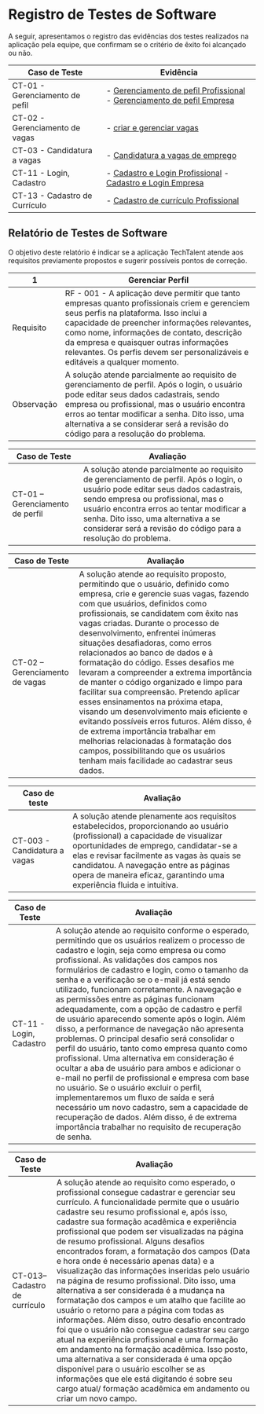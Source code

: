 # Registro de Testes de Software

A seguir, apresentamos o registro das evidências dos testes realizados na aplicação pela equipe, que confirmam se o critério de êxito foi alcançado ou não.

| Caso de Teste            | Evidência |
|--------------------------|-----------|
| CT-01 - Gerenciamento de pefil | - [Gerenciamento de pefil Profissional](https://youtu.be/oZBRNcfHrPA) - [Gerenciamento de pefil Empresa](https://youtu.be/YaWCPWE-9tM) |
| CT-02 - Gerenciamento de vagas | - [criar e gerenciar vagas](https://youtu.be/EVeq6dI3mtQ) 
| CT-03 - Candidatura a vagas | - [Candidatura a vagas de emprego ](https://youtu.be/5N9EPc--MJg) 
| CT-11 - Login, Cadastro  | - [Cadastro e Login Profissional](https://www.youtube.com/embed/8Hyh923iCoQ?si=7ELGPodV6Gs24zMi) - [Cadastro e Login Empresa](https://www.youtube.com/embed/cAc-FRB0LT8?si=pOKAe8takrv2sF1r) |
| CT-13 - Cadastro de Currículo | - [Cadastro de currículo Profissional](https://youtu.be/ieDeD6ODWoQ)  |
 

## Relatório de Testes de Software

O objetivo deste relatório é indicar se a aplicação TechTalent atende aos requisitos previamente propostos e sugerir possíveis pontos de correção.

| 1 | Gerenciar Perfil |
|--------------------------|-----------|
| Requisito | RF - 001 - 	A aplicação deve permitir que tanto empresas quanto profissionais criem e gerenciem seus perfis na plataforma. Isso inclui a capacidade de preencher informações relevantes, como nome, informações de contato, descrição da empresa e quaisquer outras informações relevantes. Os perfis devem ser personalizáveis e editáveis a qualquer momento. | 
| Observação | A solução atende parcialmente ao requisito de gerenciamento de perfil. Após o login, o usuário pode editar seus dados cadastrais, sendo empresa ou profissional, mas o usuário encontra erros ao tentar modificar a senha. Dito isso, uma alternativa a se considerar será a revisão do código para a resolução do problema. |


| Caso de Teste            | Avaliação |
|--------------------------|-----------|
| CT-01 – Gerenciamento de perfil | A solução atende parcialmente ao requisito de gerenciamento de perfil. Após o login, o usuário pode editar seus dados cadastrais, sendo empresa ou profissional, mas o usuário encontra erros ao tentar modificar a senha. Dito isso, uma alternativa a se considerar será a revisão do código para a resolução do problema. |


| Caso de Teste            | Avaliação |
|--------------------------|-----------|
| CT-02 – Gerenciamento de vagas | A solução atende ao requisito proposto, permitindo que o usuário, definido como empresa, crie e gerencie suas vagas, fazendo com que usuários, definidos como profissionais, se candidatem com êxito nas vagas criadas. Durante o processo de desenvolvimento, enfrentei inúmeras situações desafiadoras, como erros relacionados ao banco de dados e à formatação do código. Esses desafios me levaram a compreender a extrema importância de manter o código organizado e limpo para facilitar sua compreensão. Pretendo aplicar esses ensinamentos na próxima etapa, visando um desenvolvimento mais eficiente e evitando possíveis erros futuros. Além disso, é de extrema importância trabalhar em melhorias relacionadas à formatação dos campos, possibilitando que os usuários tenham mais facilidade ao cadastrar seus dados. |



| Caso de teste            | Avaliação | 
|--------------------------|-----------|
| CT-003 - Candidatura a vagas  | A solução atende plenamente aos requisitos estabelecidos, proporcionando ao usuário (profissional) a capacidade de visualizar oportunidades de emprego, candidatar-se a elas e revisar facilmente as vagas às quais se candidatou. A navegação entre as páginas opera de maneira eficaz, garantindo uma experiência fluida e intuitiva. |


| Caso de Teste            | Avaliação |
|--------------------------|-----------|
| CT-11 - Login, Cadastro  | A solução atende ao requisito conforme o esperado, permitindo que os usuários realizem o processo de cadastro e login, seja como empresa ou como profissional. As validações dos campos nos formulários de cadastro e login, como o tamanho da senha e a verificação se o e-mail já está sendo utilizado, funcionam corretamente. A navegação e as permissões entre as páginas funcionam adequadamente, com a opção de cadastro e perfil de usuário aparecendo somente após o login. Além disso, a performance de navegação não apresenta problemas. O principal desafio será consolidar o perfil do usuário, tanto como empresa quanto como profissional. Uma alternativa em consideração é ocultar a aba de usuário para ambos e adicionar o e-mail no perfil de profissional e empresa com base no usuário. Se o usuário excluir o perfil, implementaremos um fluxo de saída e será necessário um novo cadastro, sem a capacidade de recuperação de dados. Além disso, é de extrema importância trabalhar no requisito de recuperação de senha. |

| Caso de Teste            | Avaliação |
|--------------------------|-----------|
| CT-013– Cadastro de currículo | A solução atende ao requisito como esperado, o profissional consegue cadastrar e gerenciar seu currículo. A funcionalidade permite que o usuário cadastre seu resumo profissional e, após isso, cadastre sua formação acadêmica e experiência profissional que podem ser visualizadas na página de resumo profissional. Alguns desafios encontrados foram, a formatação dos campos (Data e hora onde é necessário apenas data) e a visualização das informações inseridas pelo usuário na página de resumo profissional. Dito isso, uma alternativa a ser considerada é a mudança na formatação dos campos e um atalho que facilite ao usuário o retorno para a página com todas as informações. Além disso, outro desafio encontrado foi que o usuário não consegue cadastrar seu cargo atual na experiência profissional e uma formação em andamento na formação acadêmica. Isso posto, uma alternativa a ser considerada é uma opção disponível para o usuário escolher se as informações que ele está digitando é sobre seu cargo atual/ formação acadêmica em andamento ou criar um novo campo. |

